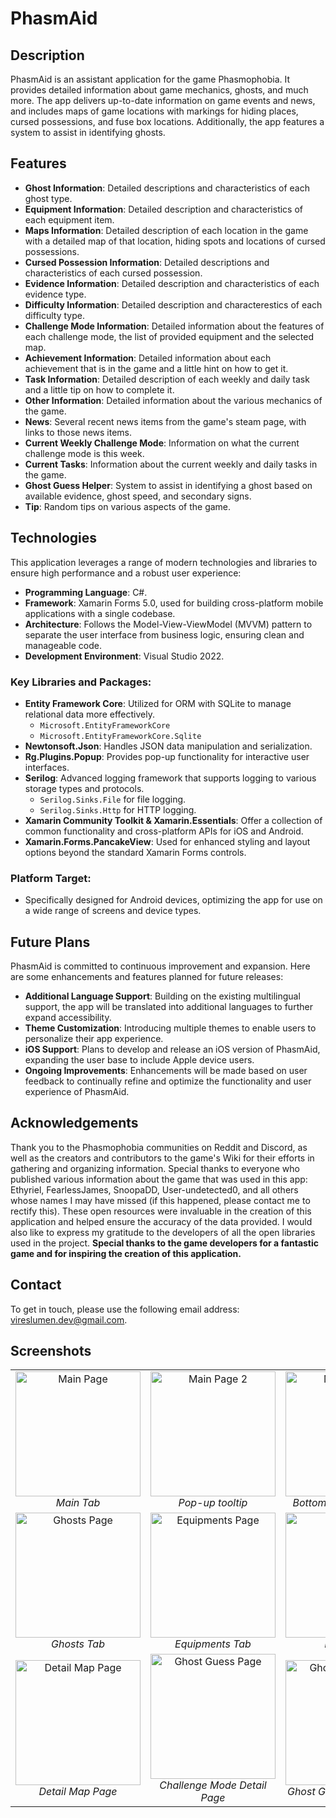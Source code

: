 # PhasmAid

## Description
PhasmAid is an assistant application for the game Phasmophobia. It provides detailed information about game mechanics, ghosts, and much more. The app delivers up-to-date information on game events and news, and includes maps of game locations with markings for hiding places, cursed possessions, and fuse box locations. Additionally, the app features a system to assist in identifying ghosts.

## Features
- **Ghost Information**: Detailed descriptions and characteristics of each ghost type.
- **Equipment Information**: Detailed description and characteristics of each equipment item.
- **Maps Information**: Detailed description of each location in the game with a detailed map of that location, hiding spots and locations of cursed possessions.
- **Cursed Possession Information**: Detailed descriptions and characteristics of each cursed possession.
- **Evidence Information**: Detailed description and characteristics of each evidence type.
- **Difficulty Information**: Detailed description and characterestics of each difficulty type.
- **Challenge Mode Information**: Detailed information about the features of each challenge mode, the list of provided equipment and the selected map.
- **Achievement Information**: Detailed information about each achievement that is in the game and a little hint on how to get it.
- **Task Information**: Detailed description of each weekly and daily task and a little tip on how to complete it.
- **Other Information**: Detailed information about the various mechanics of the game.
- **News**: Several recent news items from the game's steam page, with links to those news items.
- **Current Weekly Challenge Mode**: Information on what the current challenge mode is this week.
- **Current Tasks**: Information about the current weekly and daily tasks in the game.
- **Ghost Guess Helper**: System to assist in identifying a ghost based on available evidence, ghost speed, and secondary signs.
- **Tip**: Random tips on various aspects of the game.

## Technologies
This application leverages a range of modern technologies and libraries to ensure high performance and a robust user experience:

- **Programming Language**: C#.
- **Framework**: Xamarin Forms 5.0, used for building cross-platform mobile applications with a single codebase.
- **Architecture**: Follows the Model-View-ViewModel (MVVM) pattern to separate the user interface from business logic, ensuring clean and manageable code.
- **Development Environment**: Visual Studio 2022.

### Key Libraries and Packages:
- **Entity Framework Core**: Utilized for ORM with SQLite to manage relational data more effectively.
  - `Microsoft.EntityFrameworkCore`
  - `Microsoft.EntityFrameworkCore.Sqlite`
- **Newtonsoft.Json**: Handles JSON data manipulation and serialization.
- **Rg.Plugins.Popup**: Provides pop-up functionality for interactive user interfaces.
- **Serilog**: Advanced logging framework that supports logging to various storage types and protocols.
  - `Serilog.Sinks.File` for file logging.
  - `Serilog.Sinks.Http` for HTTP logging.
- **Xamarin Community Toolkit & Xamarin.Essentials**: Offer a collection of common functionality and cross-platform APIs for iOS and Android.
- **Xamarin.Forms.PancakeView**: Used for enhanced styling and layout options beyond the standard Xamarin Forms controls.

### Platform Target:
- Specifically designed for Android devices, optimizing the app for use on a wide range of screens and device types.

## Future Plans
PhasmAid is committed to continuous improvement and expansion. Here are some enhancements and features planned for future releases:

- **Additional Language Support**: Building on the existing multilingual support, the app will be translated into additional languages to further expand accessibility.
- **Theme Customization**: Introducing multiple themes to enable users to personalize their app experience.
- **iOS Support**: Plans to develop and release an iOS version of PhasmAid, expanding the user base to include Apple device users.
- **Ongoing Improvements**: Enhancements will be made based on user feedback to continually refine and optimize the functionality and user experience of PhasmAid.

## Acknowledgements

Thank you to the Phasmophobia communities on Reddit and Discord, as well as the creators and contributors to the game's Wiki for their efforts in gathering and organizing information. Special thanks to everyone who published various information about the game that was used in this app: Ethyriel, FearlessJames, SnoopaDD, User-undetected0, and all others whose names I may have missed (if this happened, please contact me to rectify this). These open resources were invaluable in the creation of this application and helped ensure the accuracy of the data provided. I would also like to express my gratitude to the developers of all the open libraries used in the project. **Special thanks to the game developers for a fantastic game and for inspiring the creation of this application.**

## Contact

To get in touch, please use the following email address: [vireslumen.dev@gmail.com](mailto:vireslumen.dev@gmail.com).

## Screenshots
<table style="border-collapse: collapse; border: none;">
  <tr>
    <td align="center"   width="300"><img src="https://github.com/user-attachments/assets/5fd8fb5c-d45c-4f43-ba99-e4fdbc71cb9f" width="200" alt="Main Page"/><br><em>Main Tab</em></td>
    <td align="center"   width="300"><img src="https://github.com/user-attachments/assets/c669ab34-814f-4f7d-a723-b3a8faf9db31" width="200" alt="Main Page 2"/><br><em>Pop-up tooltip</em></td>
    <td align="center"   width="300"><img src="https://github.com/user-attachments/assets/5325a94b-3b4f-4131-bac6-8382a7d492fe" width="200" alt="Main Page 3"/><br><em>Bottom of the Main Tab</em></td>
  </tr>
  <tr>
    <td align="center" ><img src="https://github.com/user-attachments/assets/ec567c1a-5f3c-4f96-a8c1-2448cb918453" width="200" alt="Ghosts Page"/><br><em>Ghosts Tab</em></td>
    <td align="center" ><img src="https://github.com/user-attachments/assets/e1a62615-133f-40d6-9b49-3ec07d7992cf" width="200" alt="Equipments Page"/><br><em>Equipments Tab</em></td>
    <td align="center" ><img src="https://github.com/user-attachments/assets/cf9fdc4e-c588-4ae3-9ae0-4cec72fa1493" width="200" alt="Maps Page"/><br><em>Maps Tab</em></td>
    <td align="center" width="300"><img src="https://github.com/user-attachments/assets/f6403cfb-244d-425f-8d6e-7976622ee4d2" width="200" alt="Cursed Possessions Page"/><br><em>Cursed Possessions Tab</em></td>
  </tr>
  <tr>
    <td align="center" ><img src="https://github.com/user-attachments/assets/56753088-1980-46de-87d4-1186db7e2622" width="200" alt="Detail Map Page"/><br><em>Detail Map Page</em></td>
    <td align="center" ><img src="https://github.com/user-attachments/assets/fb6aee52-d4e5-49e0-8428-f2e4e2019a94" width="200" alt="Ghost Guess Page"/><br><em>Challenge Mode Detail Page</em></td>
    <td align="center" ><img src="https://github.com/user-attachments/assets/480203e1-b436-4711-8df2-33ecf3379c6c" width="200" alt="Ghost Guess Page"/><br><em>Ghost Guess Helper Page</em></td>
  </tr>
</table>
